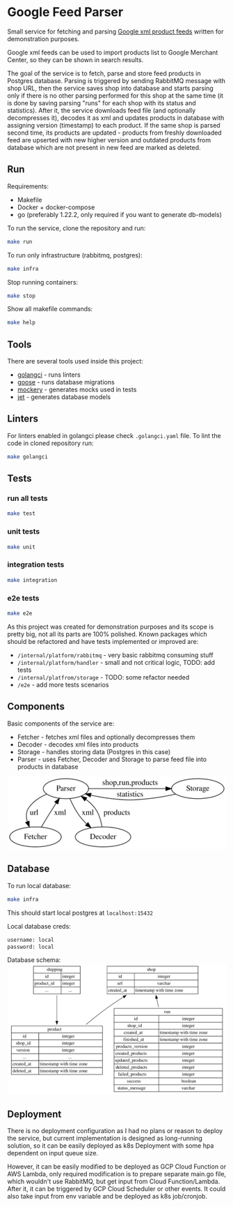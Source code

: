 # Google Feed Parser
Small service for fetching and parsing [Google xml product feeds](https://support.google.com/merchants/answer/7052112?hl=en#basic_product_data) written for demonstration purposes.

Google xml feeds can be used to import products list to Google Merchant Center, so they can be shown in search results.

The goal of the service is to fetch, parse and store feed products in Postgres database.
Parsing is triggered by sending RabbitMQ message with shop URL, then the service saves shop into database and starts parsing only if there is no other parsing performed for this shop at the same time (it is done by saving parsing "runs" for each shop with its status and statistics).
After it, the service downloads feed file (and optionally decompresses it), decodes it as xml and updates products in database with assigning version (timestamp) to each product.
If the same shop is parsed second time, its products are updated - products from freshly downloaded feed are upserted with new higher version and outdated products from database which are not present in new feed are marked as deleted.

## Run

Requirements:
- Makefile
- Docker + docker-compose
- go (preferably 1.22.2, only required if you want to generate db-models)

To run the service, clone the repository and run:
```sh
make run
```

To run only infrastructure (rabbitmq, postgres):
```sh
make infra
```

Stop running containers:
```sh
make stop
```

Show all makefile commands:
```sh
make help
```

## Tools

There are several tools used inside this project:
- [golangci](https://golangci-lint.run) - runs linters
- [goose](https://github.com/pressly/goose) - runs database migrations
- [mockery](https://github.com/vektra/mockery) - generates mocks used in tests
- [jet](https://github.com/go-jet/jet) - generates database models

## Linters

For linters enabled in golangci please check `.golangci.yaml` file.
To lint the code in cloned repository run:
```sh
make golangci
```

## Tests

### run all tests
```sh
make test
```

### unit tests
```sh
make unit
```

### integration tests
```sh
make integration
```

### e2e tests
```sh
make e2e
```

As this project was created for demonstration purposes and its scope is pretty big, not all its parts are 100% polished.
Known packages which should be refactored and have tests implemented or improved are:
- `/internal/platform/rabbitmq` - very basic rabbitmq consuming stuff
- `/internal/platform/handler` - small and not critical logic, TODO: add tests
- `/internal/platfrom/storage` - TODO: some refactor needed
- `/e2e` - add more tests scenarios

## Components

Basic components of the service are:
- Fetcher - fetches xml files and optionally decompresses them
- Decoder - decodes xml files into products
- Storage - handles storing data (Postgres in this case)
- Parser - uses Fetcher, Decoder and Storage to parse feed file into products in database


![docs/graphs/images/components.svg](/docs/graphs/images/components.svg)

## Database

To run local database:
```sh
make infra
```
This should start local postgres at `localhost:15432`

Local database creds:

```
username: local
password: local
```

Database schema:
![docs/graphs/images/db-schema.svg](/docs/graphs/images/db-schema.svg)

## Deployment

There is no deployment configuration as I had no plans or reason to deploy the service, but current implementation is designed as long-running solution, so it can be easily deployed as k8s Deployment with some hpa dependent on input queue size.

However, it can be easily modified to be deployed as GCP Cloud Function or AWS Lambda, only required modification is to prepare separate main.go file, which wouldn't use RabbitMQ, but get input from Cloud Function/Lambda. After it, it can be triggered by GCP Cloud Scheduler or other events.
It could also take input from env variable and be deployed as k8s job/cronjob.
